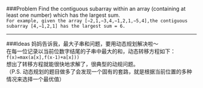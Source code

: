 ###Problem
Find the contiguous subarray within an array (containing at least one number) which has the largest sum.  
`For example, given the array [−2,1,−3,4,−1,2,1,−5,4],the contiguous subarray [4,−1,2,1] has the largest sum = 6.`

---

###Ideas
妈妈告诉我，最大子串和问题，要用动态规划解决啦～  
在每一位记录以当前位数字结尾的子串中最大的和，动态转移方程如下：  
`f(x)=max(a[x],f(x-1)+a[x]))`  
想出了转移方程就能很快地求解了，很典型的动规问题。  
（P.S. 动态规划的题目做多了会发现一个固有的套路，就是根据当前位置的多种情况来选择一个最优值）

